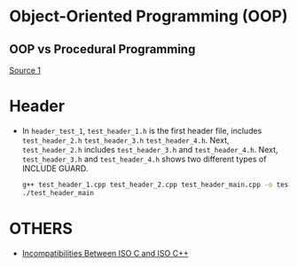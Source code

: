 # Object-Oriented Programming (OOP)

## OOP vs Procedural Programming
[Source 1](https://teamtreehouse.com/community/when-to-use-oop-over-procedural-coding)

# Header
* In `header_test_1`, `test_header_1.h` is the first header file, includes `test_header_2.h` `test_header_3.h` `test_header_4.h`. Next, `test_header_2.h` includes `test_header_3.h` and `test_header_4.h`. Next, `test_header_3.h` and `test_header_4.h` shows two different types of INCLUDE GUARD.
  ```sh
  g++ test_header_1.cpp test_header_2.cpp test_header_main.cpp -o test_header_main
  ./test_header_main
  ```
  
# OTHERS

* [Incompatibilities Between ISO C and ISO C++](http://david.tribble.com/text/cdiffs.htm)
